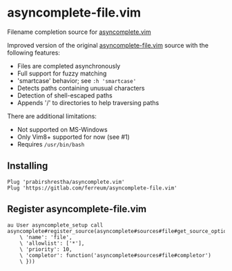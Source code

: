 # asyncomplete-file.vim

Filename completion source for [asyncomplete.vim](https://github.com/prabirshrestha/asyncomplete.vim)

Improved version of the original
[asyncomplete-file.vim](https://github.com/prabirshrestha/asyncomplete-file.vim)
source with the following features:

- Files are completed asynchronously
- Full support for fuzzy matching
- 'smartcase' behavior; see `:h 'smartcase'`
- Detects paths containing unusual characters
- Detection of shell-escaped paths
- Appends '/' to directories to help traversing paths

There are additional limitations:

- Not supported on MS-Windows
- Only Vim8+ supported for now (see #1)
- Requires `/usr/bin/bash`

## Installing

```vim
Plug 'prabirshrestha/asyncomplete.vim'
Plug 'https://gitlab.com/ferreum/asyncomplete-file.vim'
```

## Register asyncomplete-file.vim

```vim
au User asyncomplete_setup call asyncomplete#register_source(asyncomplete#sources#file#get_source_options({
    \ 'name': 'file',
    \ 'allowlist': ['*'],
    \ 'priority': 10,
    \ 'completor': function('asyncomplete#sources#file#completor')
    \ }))
```
